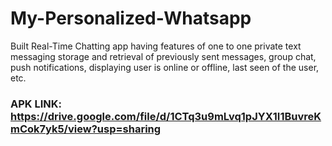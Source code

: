 # My-Personalized-Whatsapp
Built Real-Time Chatting app having features of one to one private text messaging storage and retrieval of previously sent messages, group chat, push notifications, displaying user is online or offline, last seen of the user, etc. 
### APK LINK: https://drive.google.com/file/d/1CTq3u9mLvq1pJYX1I1BuvreKmCok7yk5/view?usp=sharing
